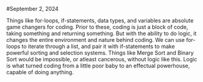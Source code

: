 #September 2, 2024

Things like for-loops, if-statements, data types, and variables are absolute game changers for coding. Prior to these, coding is just a block of code, taking something and returning something. But with the ability to do logic, it changes the entire environment and nature behind coding.
We can use for-loops to iterate through a list, and pair it with if-statements to make powerful sorting and selection systems. Things like Merge Sort and Binary Sort would be impossible, or atleast cancerous, without logic like this. Logic is what turned coding from a little poor baby to an
effectual powerhouse, capable of doing anything.
